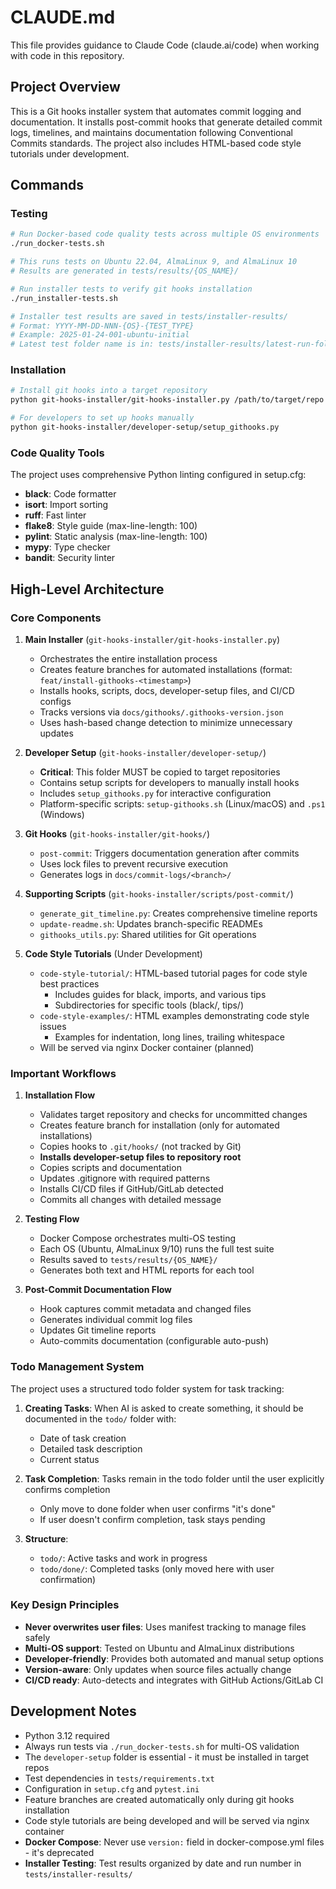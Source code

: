 # CLAUDE.md

This file provides guidance to Claude Code (claude.ai/code) when working with code in this repository.

## Project Overview

This is a Git hooks installer system that automates commit logging and documentation. It installs post-commit hooks that generate detailed commit logs, timelines, and maintains documentation following Conventional Commits standards. The project also includes HTML-based code style tutorials under development.

## Commands

### Testing
```bash
# Run Docker-based code quality tests across multiple OS environments
./run_docker-tests.sh

# This runs tests on Ubuntu 22.04, AlmaLinux 9, and AlmaLinux 10
# Results are generated in tests/results/{OS_NAME}/

# Run installer tests to verify git hooks installation
./run_installer-tests.sh

# Installer test results are saved in tests/installer-results/
# Format: YYYY-MM-DD-NNN-{OS}-{TEST_TYPE}
# Example: 2025-01-24-001-ubuntu-initial
# Latest test folder name is in: tests/installer-results/latest-run-foldername.info
```

### Installation
```bash
# Install git hooks into a target repository
python git-hooks-installer/git-hooks-installer.py /path/to/target/repo

# For developers to set up hooks manually
python git-hooks-installer/developer-setup/setup_githooks.py
```

### Code Quality Tools
The project uses comprehensive Python linting configured in setup.cfg:
- **black**: Code formatter
- **isort**: Import sorting  
- **ruff**: Fast linter
- **flake8**: Style guide (max-line-length: 100)
- **pylint**: Static analysis (max-line-length: 100)
- **mypy**: Type checker
- **bandit**: Security linter

## High-Level Architecture

### Core Components

1. **Main Installer** (`git-hooks-installer/git-hooks-installer.py`)
   - Orchestrates the entire installation process
   - Creates feature branches for automated installations (format: `feat/install-githooks-<timestamp>`)
   - Installs hooks, scripts, docs, developer-setup files, and CI/CD configs
   - Tracks versions via `docs/githooks/.githooks-version.json`
   - Uses hash-based change detection to minimize unnecessary updates

2. **Developer Setup** (`git-hooks-installer/developer-setup/`)
   - **Critical**: This folder MUST be copied to target repositories
   - Contains setup scripts for developers to manually install hooks
   - Includes `setup_githooks.py` for interactive configuration
   - Platform-specific scripts: `setup-githooks.sh` (Linux/macOS) and `.ps1` (Windows)

3. **Git Hooks** (`git-hooks-installer/git-hooks/`)
   - `post-commit`: Triggers documentation generation after commits
   - Uses lock files to prevent recursive execution
   - Generates logs in `docs/commit-logs/<branch>/`

4. **Supporting Scripts** (`git-hooks-installer/scripts/post-commit/`)
   - `generate_git_timeline.py`: Creates comprehensive timeline reports
   - `update-readme.sh`: Updates branch-specific READMEs
   - `githooks_utils.py`: Shared utilities for Git operations

5. **Code Style Tutorials** (Under Development)
   - `code-style-tutorial/`: HTML-based tutorial pages for code style best practices
     - Includes guides for black, imports, and various tips
     - Subdirectories for specific tools (black/, tips/)
   - `code-style-examples/`: HTML examples demonstrating code style issues
     - Examples for indentation, long lines, trailing whitespace
   - Will be served via nginx Docker container (planned)

### Important Workflows

1. **Installation Flow**
   - Validates target repository and checks for uncommitted changes
   - Creates feature branch for installation (only for automated installations)
   - Copies hooks to `.git/hooks/` (not tracked by Git)
   - **Installs developer-setup files to repository root**
   - Copies scripts and documentation
   - Updates .gitignore with required patterns
   - Installs CI/CD files if GitHub/GitLab detected
   - Commits all changes with detailed message

2. **Testing Flow**
   - Docker Compose orchestrates multi-OS testing
   - Each OS (Ubuntu, AlmaLinux 9/10) runs the full test suite
   - Results saved to `tests/results/{OS_NAME}/`
   - Generates both text and HTML reports for each tool

3. **Post-Commit Documentation Flow**
   - Hook captures commit metadata and changed files
   - Generates individual commit log files
   - Updates Git timeline reports
   - Auto-commits documentation (configurable auto-push)

### Todo Management System

The project uses a structured todo folder system for task tracking:

1. **Creating Tasks**: When AI is asked to create something, it should be documented in the `todo/` folder with:
   - Date of task creation
   - Detailed task description
   - Current status

2. **Task Completion**: Tasks remain in the todo folder until the user explicitly confirms completion
   - Only move to done folder when user confirms "it's done"
   - If user doesn't confirm completion, task stays pending

3. **Structure**:
   - `todo/`: Active tasks and work in progress
   - `todo/done/`: Completed tasks (only moved here with user confirmation)

### Key Design Principles

- **Never overwrites user files**: Uses manifest tracking to manage files safely
- **Multi-OS support**: Tested on Ubuntu and AlmaLinux distributions
- **Developer-friendly**: Provides both automated and manual setup options
- **Version-aware**: Only updates when source files actually change
- **CI/CD ready**: Auto-detects and integrates with GitHub Actions/GitLab CI

## Development Notes

- Python 3.12 required
- Always run tests via `./run_docker-tests.sh` for multi-OS validation
- The `developer-setup` folder is essential - it must be installed in target repos
- Test dependencies in `tests/requirements.txt`
- Configuration in `setup.cfg` and `pytest.ini`
- Feature branches are created automatically only during git hooks installation
- Code style tutorials are being developed and will be served via nginx container
- **Docker Compose**: Never use `version:` field in docker-compose.yml files - it's deprecated
- **Installer Testing**: Test results organized by date and run number in `tests/installer-results/`